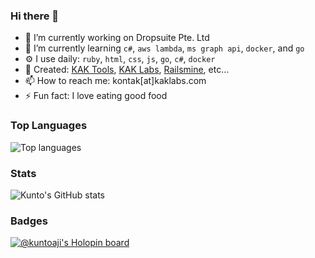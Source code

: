 ### Hi there 👋

- 🏢 I’m currently working on Dropsuite Pte. Ltd
- 🌱 I’m currently learning `c#`, `aws lambda`, `ms graph api`, `docker`, and `go`
- ⚙️ I use daily: `ruby`, `html`, `css`, `js`, `go`, `c#`, `docker`
- 🔭 Created: [KAK Tools](https://tools.kaklabs.com), [KAK Labs](https://www.kaklabs.com), [Railsmine](https://www.railsmine.net), etc…
- 📫 How to reach me: kontak[at]kaklabs.com
- ⚡ Fun fact: I love eating good food

### Top Languages

![Top languages](https://github-readme-stats.vercel.app/api/top-langs/?username=kuntoaji&layout=compact&theme=onedark)

### Stats

![Kunto's GitHub stats](https://github-readme-stats.vercel.app/api?username=kuntoaji&show_icons=true&theme=onedark)

### Badges

[![@kuntoaji's Holopin board](https://holopin.me/kuntoaji)](https://holopin.io/@kuntoaji)

<!--
**kuntoaji/kuntoaji** is a ✨ _special_ ✨ repository because its `README.md` (this file) appears on your GitHub profile.

Here are some ideas to get you started:

- 🔭 I’m currently working on ...
- 🌱 I’m currently learning ...
- 👯 I’m looking to collaborate on ...
- 🤔 I’m looking for help with ...
- 💬 Ask me about ...
- 📫 How to reach me: ...
- 😄 Pronouns: ...
- ⚡ Fun fact: ...
-->
